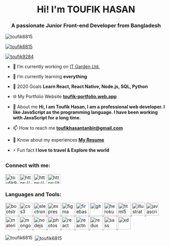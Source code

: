 <h1 align="center">Hi! I'm TOUFIK HASAN</h1>
<h3 align="center">A passionate Junior Front-end Developer from Bangladesh</h3>

<p align="left"> <img src="https://komarev.com/ghpvc/?username=toufik6815&label=Profile%20views&color=0e75b6&style=flat" alt="toufik6815" /> </p>

<p align="left"> <a href="https://github.com/ryo-ma/github-profile-trophy"><img src="https://github-profile-trophy.vercel.app/?username=toufik6815" alt="toufik6815" /></a> </p>

<p align="left"> <a href="https://twitter.com/toufik9284" target="blank"><img src="https://img.shields.io/twitter/follow/toufik9284?logo=twitter&style=for-the-badge" alt="toufik9284" /></a> </p>

- 🔭 I’m currently working on [IT Garden Ltd.](https://itgardenltd.com/)

- 🌱 I’m currently learning **everything**

- 🥅 2020 Goals **Learn React, React Native, Node.js, SQL, Python**

- 🌐 My Portfolio Website **[toufik-portfolio.web.app](https://toufik-portfolio.web.app/ "My Website")**

- 💬 About me **Hi, I am Toufik Hasan, I am a professional web developer. I like JavaScript as the programming language. I have been working with JavaScript for a long time.**

- 📫 How to reach me **[toufikhasantanbir@gmail.com](mailto:toufikhasantanbir@gmail.com)**

- 📄 Know about my experiences **[My Resume](https://drive.google.com/file/d/1lQYtfZN7b76KEKmigs8VunyTMYvHfUSL/view?usp=sharing "Toufik Resume")**

- ⚡ Fun fact **I love to travel & Explore the world**

<h3 align="left">Connect with me:</h3>
<p align="left">
<a href="https://twitter.com/toufik9284" target="blank"><img align="center" src="https://cdn.jsdelivr.net/npm/simple-icons@3.0.1/icons/twitter.svg" alt="toufik9284" height="30" width="40" /></a>
<a href="https://linkedin.com/in/https://www.linkedin.com/in/toufikhasan6815/" target="blank"><img align="center" src="https://cdn.jsdelivr.net/npm/simple-icons@3.0.1/icons/linkedin.svg" alt="https://www.linkedin.com/in/toufikhasan6815/" height="30" width="40" /></a>
<a href="https://fb.com/https://www.facebook.com/toufik9284/" target="blank"><img align="center" src="https://cdn.jsdelivr.net/npm/simple-icons@3.0.1/icons/facebook.svg" alt="https://www.facebook.com/toufik9284/" height="30" width="40" /></a>
  <a href="https://medium.com/https://toufikhasantanbir.medium.com/" target="blank"><img align="center" src="https://cdn.jsdelivr.net/npm/simple-icons@3.0.1/icons/medium.svg" alt="https://toufikhasantanbir.medium.com/" height="30" width="40" /></a>
</p>

<h3 align="left">Languages and Tools:</h3>
<p align="left"> <a href="https://getbootstrap.com" target="_blank"> <img src="https://devicons.github.io/devicon/devicon.git/icons/bootstrap/bootstrap-plain.svg" alt="bootstrap" width="40" height="40"/> </a> <a href="https://www.w3schools.com/css/" target="_blank"> <img src="https://devicons.github.io/devicon/devicon.git/icons/css3/css3-original-wordmark.svg" alt="css3" width="40" height="40"/> </a> <a href="https://www.electronjs.org" target="_blank"> <img src="https://devicons.github.io/devicon/devicon.git/icons/electron/electron-original.svg" alt="electron" width="40" height="40"/> </a> <a href="https://expressjs.com" target="_blank"> <img src="https://devicons.github.io/devicon/devicon.git/icons/express/express-original-wordmark.svg" alt="express" width="40" height="40"/> </a> <a href="https://www.figma.com/" target="_blank"> <img src="https://www.vectorlogo.zone/logos/figma/figma-icon.svg" alt="figma" width="40" height="40"/> </a> <a href="https://firebase.google.com/" target="_blank"> <img src="https://www.vectorlogo.zone/logos/firebase/firebase-icon.svg" alt="firebase" width="40" height="40"/> </a> <a href="https://git-scm.com/" target="_blank"> <img src="https://www.vectorlogo.zone/logos/git-scm/git-scm-icon.svg" alt="git" width="40" height="40"/> </a> <a href="https://heroku.com" target="_blank"> <img src="https://www.vectorlogo.zone/logos/heroku/heroku-icon.svg" alt="heroku" width="40" height="40"/> </a> <a href="https://www.w3.org/html/" target="_blank"> <img src="https://devicons.github.io/devicon/devicon.git/icons/html5/html5-original-wordmark.svg" alt="html5" width="40" height="40"/> </a> <a href="https://www.adobe.com/in/products/illustrator.html" target="_blank"> <img src="https://www.vectorlogo.zone/logos/adobe_illustrator/adobe_illustrator-icon.svg" alt="illustrator" width="40" height="40"/> </a> <a href="https://developer.mozilla.org/en-US/docs/Web/JavaScript" target="_blank"> <img src="https://devicons.github.io/devicon/devicon.git/icons/javascript/javascript-original.svg" alt="javascript" width="40" height="40"/> </a> <a href="https://materializecss.com/" target="_blank"> <img src="https://raw.githubusercontent.com/prplx/svg-logos/5585531d45d294869c4eaab4d7cf2e9c167710a9/svg/materialize.svg" alt="materialize" width="40" height="40"/> </a> <a href="https://www.mongodb.com/" target="_blank"> <img src="https://devicons.github.io/devicon/devicon.git/icons/mongodb/mongodb-original-wordmark.svg" alt="mongodb" width="40" height="40"/> </a> <a href="https://nodejs.org" target="_blank"> <img src="https://devicons.github.io/devicon/devicon.git/icons/nodejs/nodejs-original-wordmark.svg" alt="nodejs" width="40" height="40"/> </a> <a href="https://www.photoshop.com/en" target="_blank"> <img src="https://devicons.github.io/devicon/devicon.git/icons/photoshop/photoshop-plain.svg" alt="photoshop" width="40" height="40"/> </a> <a href="https://reactjs.org/" target="_blank"> <img src="https://devicons.github.io/devicon/devicon.git/icons/react/react-original-wordmark.svg" alt="react" width="40" height="40"/> </a> <a href="https://reactnative.dev/" target="_blank"> <img src="https://reactnative.dev/img/header_logo.svg" alt="reactnative" width="40" height="40"/> </a> <a href="https://redux.js.org" target="_blank"> <img src="https://devicons.github.io/devicon/devicon.git/icons/redux/redux-original.svg" alt="redux" width="40" height="40"/> </a> <a href="https://sass-lang.com" target="_blank"> <img src="https://devicons.github.io/devicon/devicon.git/icons/sass/sass-original.svg" alt="sass" width="40" height="40"/> </a> <a href="https://www.adobe.com/products/xd.html" target="_blank"> <img src="https://cdn.worldvectorlogo.com/logos/adobe-xd.svg" alt="xd" width="40" height="40"/> </a> </p>

<p><img align="left" src="https://github-readme-stats.vercel.app/api/top-langs?username=toufik6815&show_icons=true&locale=en&layout=compact" alt="toufik6815" /></p>

<p>&nbsp;<img align="center" src="https://github-readme-stats.vercel.app/api?username=toufik6815&show_icons=true&locale=en" alt="toufik6815" /></p>




